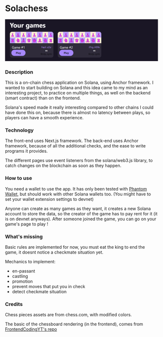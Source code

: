 # Solachess
![a](https://github.com/thom-gg/solachess/blob/main/banner.png?raw=true)

### Description

This is a on-chain chess application on Solana, using Anchor framework. I wanted to start building on Solana and this idea came to my mind as an interesting project, to practice on multiple things, as well on the backend (smart contract) than on the frontend.

Solana's speed made it really interesting compared to other chains I could have done this on, because there is almost no latency between plays, so players can have a smooth experience.


### Technology 

The front-end uses Next.js framework.
The back-end uses Anchor framework, because of all the additional checks, and the ease to write programs it provides.

The different pages use event listeners from the solana/web3.js library, to catch changes on the blockchain as soon as they happen.

### How to use

You need a wallet to use the app. It has only been tested with [Phantom Wallet](https://phantom.app/), but should work with other Solana wallets too.
(You might have to set your wallet extension settings to devnet)

Anyone can create as many games as they want, it creates a new Solana account to store the data, so the creator of the game has to pay rent for it (it is on devnet anyways).
After someone joined the game, you can go on your game's page to play !

### What's missing

Basic rules are implemented for now, you must eat the king to end the game, it doesnt notice a checkmate situation yet.

Mechanics to implement:
- en-passant 
- castling 
- promotion 
- prevent moves that put you in check
- detect checkmate situation


### Credits

Chess pieces assets are from chess.com, with modified colors.

The basic of the chessboard rendering (in the frontend), comes from [FrontendCodingYT's repo](https://github.com/FrontendCodingYT/coding-projects 'Link to repo')
